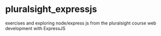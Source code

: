# pluralsight_expressjs
exercises and exploring node/express js from the pluralsight course web development with ExpressJS
